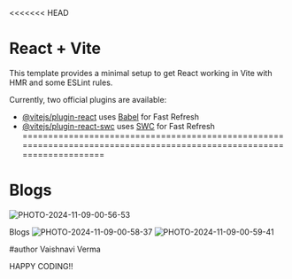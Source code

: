 <<<<<<< HEAD
# React + Vite

This template provides a minimal setup to get React working in Vite with HMR and some ESLint rules.

Currently, two official plugins are available:

- [@vitejs/plugin-react](https://github.com/vitejs/vite-plugin-react/blob/main/packages/plugin-react/README.md) uses [Babel](https://babeljs.io/) for Fast Refresh
- [@vitejs/plugin-react-swc](https://github.com/vitejs/vite-plugin-react-swc) uses [SWC](https://swc.rs/) for Fast Refresh
======================================================================================================================

# Blogs
![PHOTO-2024-11-09-00-56-53](https://github.com/user-attachments/assets/048e5b94-c6ac-44b9-b72a-9846fb8d1c8f)


Blogs
![PHOTO-2024-11-09-00-58-37](https://github.com/user-attachments/assets/175ea3b1-9bce-4590-bade-365d1db500d0)
![PHOTO-2024-11-09-00-59-41](https://github.com/user-attachments/assets/2d5cf0f0-9d9a-4744-bbf0-e9f681c9880e)

#author Vaishnavi Verma

HAPPY CODING!!
